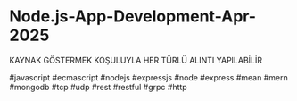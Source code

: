 # Node.js-App-Development-Apr-2025
KAYNAK GÖSTERMEK KOŞULUYLA HER TÜRLÜ ALINTI YAPILABİLİR

#javascript #ecmascript #nodejs #expressjs #node #express #mean #mern #mongodb #tcp #udp #rest #restful #grpc #http
